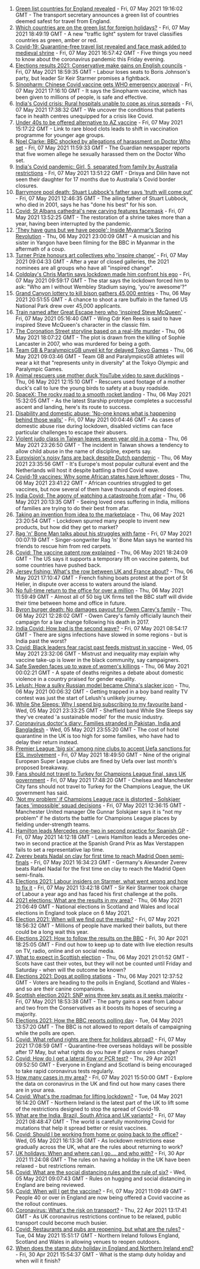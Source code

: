 1. [Green list countries for England revealed](https://www.bbc.co.uk/news/uk-57026936) - Fri, 07 May 2021 19:16:02 GMT - The transport secretary announces a green list of countries deemed safest for travel from England.
2. [Which countries are on the green list for foreign holidays?](https://www.bbc.co.uk/news/explainers-52544307) - Fri, 07 May 2021 18:49:19 GMT - A new "traffic light" system for travel classifies countries as green, amber or red.
3. [Covid-19: Quarantine-free travel list revealed and face mask added to medieval shrine](https://www.bbc.co.uk/news/uk-57028336) - Fri, 07 May 2021 16:57:42 GMT - Five things you need to know about the coronavirus pandemic this Friday evening.
4. [Elections results 2021: Conservative make gains on English councils](https://www.bbc.co.uk/news/uk-politics-57021276) - Fri, 07 May 2021 18:59:35 GMT - Labour loses seats to Boris Johnson's party, but leader Sir Keir Starmer promises a fightback.
5. [Sinopharm: Chinese Covid vaccine gets WHO emergency approval](https://www.bbc.co.uk/news/world-asia-china-56967973) - Fri, 07 May 2021 17:16:10 GMT - It says the Sinopharm vaccine, which has been given to millions of people, is safe and effective.
6. [India's Covid crisis: Rural hospitals unable to cope as virus spreads](https://www.bbc.co.uk/news/world-asia-india-57029452) - Fri, 07 May 2021 17:38:32 GMT - We uncover the conditions that patients face in health centres unequipped for a crisis like Covid.
7. [Under 40s to be offered alternative to AZ vaccine](https://www.bbc.co.uk/news/health-57021738) - Fri, 07 May 2021 15:17:22 GMT - Link to rare blood clots leads to shift in vaccination programme for younger age groups.
8. [Noel Clarke: BBC shocked by allegations of harassment on Doctor Who set](https://www.bbc.co.uk/news/entertainment-arts-57021060) - Fri, 07 May 2021 11:59:33 GMT - The Guardian newspaper reports that five women allege he sexually harassed them on the Doctor Who set.
9. [India's Covid pandemic: Girl, 5, separated from family by Australia restrictions](https://www.bbc.co.uk/news/world-australia-57019857) - Fri, 07 May 2021 13:51:22 GMT - Drisya and Dilin have not seen their daughter for 17 months due to Australia's Covid border closures.
10. [Barrymore pool death: Stuart Lubbock's father says 'truth will come out'](https://www.bbc.co.uk/news/uk-england-essex-57021795) - Fri, 07 May 2021 12:46:35 GMT - The ailing father of Stuart Lubbock, who died in 2001, says he has "done his best" for his son.
11. [Covid: St Albans cathedral's new carving features facemask](https://www.bbc.co.uk/news/uk-england-beds-bucks-herts-57023017) - Fri, 07 May 2021 13:52:25 GMT - The restoration of a shrine takes more than a year, having been interrupted by the pandemic.
12. ['They have guns but we have people': Inside Myanmar's Spring Revolution](https://www.bbc.co.uk/news/world-asia-57016528) - Thu, 06 May 2021 23:00:09 GMT - A musician and his sister in Yangon have been filming for the BBC in Myanmar in the aftermath of a coup.
13. [Turner Prize honours art collectives who 'inspire change'](https://www.bbc.co.uk/news/entertainment-arts-57014187) - Fri, 07 May 2021 09:04:33 GMT - After a year of closed galleries, the 2021 nominees are all groups who have all "inspired change".
14. [Coldplay's Chris Martin says lockdown made him confront his ego](https://www.bbc.co.uk/news/entertainment-arts-57020862) - Fri, 07 May 2021 09:59:17 GMT - The star says the lockdown forced him to ask: "Who am I without Wembley Stadium saying, 'you're awesome'?"
15. [Grand Canyon lottery to kill bison gathers 45,000 entries](https://www.bbc.co.uk/news/world-us-canada-57017028) - Thu, 06 May 2021 20:51:55 GMT - A chance to shoot a rare buffalo in the famed US National Park drew over 45,000 applicants.
16. [Train named after Great Escape hero who 'inspired Steve McQueen'](https://www.bbc.co.uk/news/uk-wales-57009548) - Fri, 07 May 2021 05:16:40 GMT - Wing Cdr Ken Rees is said to have inspired Steve McQueen's character in the classic film.
17. [The Coronation Street storyline based on a real-life murder](https://www.bbc.co.uk/news/entertainment-arts-57014460) - Thu, 06 May 2021 18:07:22 GMT - The plot is drawn from the killing of Sophie Lancaster in 2007, who was murdered for being a goth.
18. [Team GB & ParalympicsGB unveil kit for delayed Tokyo Games](https://www.bbc.co.uk/sport/56993150) - Thu, 06 May 2021 09:03:46 GMT - Team GB and ParalympicsGB athletes will wear a kit that "represents unity in diversity" at the Tokyo Olympic and Paralympic Games.
19. [Animal rescuers use mother duck YouTube video to save ducklings](https://www.bbc.co.uk/news/uk-england-leeds-57009807) - Thu, 06 May 2021 12:15:10 GMT - Rescuers used footage of a mother duck's call to lure the young birds to safety at a busy roadside.
20. [SpaceX: The rocky road to a smooth rocket landing](https://www.bbc.co.uk/news/science-environment-57007136) - Thu, 06 May 2021 15:32:05 GMT - As the latest Starship prototype completes a successful ascent and landing, here's its route to success.
21. [Disability and domestic abuse: 'No-one knows what is happening behind those walls'](https://www.bbc.co.uk/news/disability-56197682) - Fri, 07 May 2021 00:04:46 GMT - As cases of domestic abuse rise during lockdown, disabled victims can face particular challenges to escape their abusers.
22. [Violent judo class in Taiwan leaves seven year old in a coma](https://www.bbc.co.uk/news/world-asia-56967974) - Thu, 06 May 2021 23:26:50 GMT - The incident in Taiwan shows a tendency to allow child abuse in the name of discipline, experts say.
23. [Eurovision's noisy fans are back despite Dutch pandemic](https://www.bbc.co.uk/news/world-europe-57008359) - Thu, 06 May 2021 23:35:56 GMT - It's Europe's most popular cultural event and the Netherlands will host it despite battling a third Covid wave.
24. [Covid-19 vaccines: Why some African states have leftover doses](https://www.bbc.co.uk/news/56940657) - Thu, 06 May 2021 23:41:22 GMT - African countries struggled to get vaccines, but now several of them have thousands of expired doses.
25. [India Covid: The agony of watching a catastrophe from afar](https://www.bbc.co.uk/news/world-us-canada-56989131) - Thu, 06 May 2021 20:13:35 GMT - Seeing loved ones suffering in India, millions of families are trying to do their best from afar.
26. [Taking an invention from idea to the marketplace](https://www.bbc.co.uk/news/business-56978157) - Thu, 06 May 2021 23:20:54 GMT - Lockdown spurred many people to invent new products, but how did they get to market?
27. [Rag 'n' Bone Man talks about his struggles with fame](https://www.bbc.co.uk/news/entertainment-arts-57007115) - Fri, 07 May 2021 00:07:19 GMT - Singer-songwriter Rag 'n' Bone Man says he wanted his friends to rescue him from red carpets.
28. [Covid: The vaccine patent row explained](https://www.bbc.co.uk/news/business-57016260) - Thu, 06 May 2021 18:24:09 GMT - The US says it supports a temporary lift on vaccine patents, but some countries have pushed back.
29. [Jersey fishing: What's the row between UK and France about?](https://www.bbc.co.uk/news/57001584) - Thu, 06 May 2021 17:10:47 GMT - French fishing boats protest at the port of St Helier, in dispute over access to waters around the island.
30. [No full-time return to the office for over a million](https://www.bbc.co.uk/news/business-56972207) - Thu, 06 May 2021 11:59:49 GMT - Almost all of 50 big UK firms tell the BBC staff will divide their time between home and office in future.
31. [Byron burger death: No damages payout for Owen Carey's family](https://www.bbc.co.uk/news/uk-57000802) - Thu, 06 May 2021 12:28:02 GMT - Owen Carey's family officially launch their campaign for a law change following his death in 2017.
32. [India Covid: How bad is the second wave?](https://www.bbc.co.uk/news/56987209) - Fri, 07 May 2021 08:54:17 GMT - There are signs infections have slowed in some regions - but is India past the worst?
33. [Covid: Black leaders fear racist past feeds mistrust in vaccine](https://www.bbc.co.uk/news/health-56813982) - Wed, 05 May 2021 23:32:06 GMT - Mistrust and inequality may explain why vaccine take-up is lower in the black community, say campaigners.
34. [Safe Sweden faces up to wave of women's killings](https://www.bbc.co.uk/news/world-europe-56977771) - Thu, 06 May 2021 00:02:21 GMT - A spate of deaths reignites a debate about domestic violence in a country praised for gender equality.
35. [Lelush: How a sulky Russian model became China's slacker icon](https://www.bbc.co.uk/news/world-asia-china-56967923) - Thu, 06 May 2021 00:06:32 GMT - Getting trapped in a boy band reality TV contest was just the start of Lelush's unlikely journey.
36. [While She Sleeps: Why I spend big subscribing to my favourite band](https://www.bbc.co.uk/news/newsbeat-56887239) - Wed, 05 May 2021 23:33:25 GMT - Sheffield band While She Sleeps say they've created 'a sustainable model' for the music industry.
37. [Coronavirus doctor's diary: Families stranded in Pakistan, India and Bangladesh](https://www.bbc.co.uk/news/health-56873813) - Wed, 05 May 2021 23:55:20 GMT - The cost of hotel quarantine in the UK is too high for some families, who have had to delay their return instead.
38. [Premier League 'big six' among nine clubs to accept Uefa sanctions for ESL involvement](https://www.bbc.co.uk/sport/football/57031372) - Fri, 07 May 2021 18:49:50 GMT - Nine of the original European Super League clubs are fined by Uefa over last month's proposed breakaway.
39. [Fans should not travel to Turkey for Champions League final, says UK government](https://www.bbc.co.uk/sport/football/57029583) - Fri, 07 May 2021 17:48:20 GMT - Chelsea and Manchester City fans should not travel to Turkey for the Champions League, the UK government has said.
40. ['Not my problem' if Champions League race is distorted - Solskjaer faces 'impossible' squad decisions](https://www.bbc.co.uk/sport/football/57025657) - Fri, 07 May 2021 12:36:15 GMT - Manchester United manager Ole Gunnar Solskjaer says it is "not my problem" if he distorts the battle for Champions League places by fielding under-strength teams.
41. [Hamilton leads Mercedes one-two in second practice for Spanish GP](https://www.bbc.co.uk/sport/formula1/57024096) - Fri, 07 May 2021 14:12:18 GMT - Lewis Hamilton leads a Mercedes one-two in second practice at the Spanish Grand Prix as Max Verstappen fails to set a representative lap time.
42. [Zverev beats Nadal on clay for first time to reach Madrid Open semi-finals](https://www.bbc.co.uk/sport/tennis/57029434) - Fri, 07 May 2021 16:34:23 GMT - Germany's Alexander Zverev beats Rafael Nadal for the first time on clay to reach the Madrid Open semi-finals.
43. [Elections 2021: Labour insiders on Starmer, what went wrong and how to fix it](https://www.bbc.co.uk/news/uk-politics-57024995) - Fri, 07 May 2021 13:42:18 GMT - Sir Keir Starmer took charge of Labour a year ago and has faced his first challenge at the polls.
44. [2021 elections: What are the results in my area?](https://www.bbc.co.uk/news/56129210) - Thu, 06 May 2021 21:06:49 GMT - National elections in Scotland and Wales and local elections in England took place on 6 May 2021.
45. [Election 2021: When will we find out the results?](https://www.bbc.co.uk/news/uk-politics-56581106) - Fri, 07 May 2021 18:56:32 GMT - Millions of people have marked their ballots, but there could be a long wait this year.
46. [Elections 2021: How to follow the results on the BBC](https://www.bbc.co.uk/news/uk-politics-56930132) - Fri, 30 Apr 2021 18:25:05 GMT - Find out how to keep up to date with live election results on TV, radio, online and on social media.
47. [What to expect in Scottish election](https://www.bbc.co.uk/news/uk-scotland-scotland-politics-56972971) - Thu, 06 May 2021 21:01:52 GMT - Scots have cast their votes, but they will not be counted until Friday and Saturday - when will the outcome be known?
48. [Elections 2021: Dogs at polling stations](https://www.bbc.co.uk/news/in-pictures-57007806) - Thu, 06 May 2021 12:37:52 GMT - Voters are heading to the polls in England, Scotland and Wales - and so are their canine companions.
49. [Scottish election 2021: SNP wins three key seats as it seeks majority](https://www.bbc.co.uk/news/uk-scotland-scotland-politics-57014885) - Fri, 07 May 2021 18:53:38 GMT - The party gains a seat from Labour and two from the Conservatives as it boosts its hopes of securing a majority.
50. [Elections 2021: How the BBC reports polling day](https://www.bbc.co.uk/news/uk-politics-48124106) - Tue, 04 May 2021 13:57:20 GMT - The BBC is not allowed to report details of campaigning while the polls are open.
51. [Covid: What refund rights are there for holidays abroad?](https://www.bbc.co.uk/news/business-51615412) - Fri, 07 May 2021 17:08:59 GMT - Quarantine-free overseas holidays will be possible after 17 May, but what rights do you have if plans or rules change?
52. [Covid: How do I get a lateral flow or PCR test?](https://www.bbc.co.uk/news/health-51943612) - Thu, 29 Apr 2021 09:52:50 GMT - Everyone in England and Scotland is being encouraged to take rapid coronavirus tests regularly.
53. [How many cases in my area?](https://www.bbc.co.uk/news/uk-51768274) - Fri, 07 May 2021 15:50:00 GMT - Explore the data on coronavirus in the UK and find out how many cases there are in your area.
54. [Covid: What's the roadmap for lifting lockdown?](https://www.bbc.co.uk/news/explainers-52530518) - Tue, 04 May 2021 16:14:20 GMT - Northern Ireland is the latest part of the UK to lift some of the restrictions designed to stop the spread of Covid-19.
55. [What are the India, Brazil, South Africa and UK variants?](https://www.bbc.co.uk/news/health-55659820) - Fri, 07 May 2021 08:48:47 GMT - The world is carefully monitoring Covid for mutations that help it spread better or resist vaccines.
56. [Covid: Should I be working from home or going back to the office?](https://www.bbc.co.uk/news/business-52567567) - Wed, 05 May 2021 16:13:36 GMT - As lockdown restrictions ease gradually across the UK, what are the rules about returning to work?
57. [UK holidays: When and where can I go.... and who with?](https://www.bbc.co.uk/news/explainers-52646738) - Fri, 30 Apr 2021 11:24:08 GMT - The rules on having a holiday in the UK have been relaxed - but restrictions remain.
58. [Covid: What are the social distancing rules and the rule of six?](https://www.bbc.co.uk/news/uk-51506729) - Wed, 05 May 2021 09:07:43 GMT - Rules on hugging and social distancing in England are being reviewed.
59. [Covid: When will I get the vaccine?](https://www.bbc.co.uk/news/health-55045639) - Fri, 07 May 2021 11:09:49 GMT - People 40 or over in England are now being offered a Covid vaccine as the rollout continues.
60. [Coronavirus: What's the risk on transport?](https://www.bbc.co.uk/news/health-51736185) - Thu, 22 Apr 2021 13:17:41 GMT - As UK coronavirus restrictions continue to be relaxed, public transport could become much busier.
61. [Covid: Restaurants and pubs are reopening, but what are the rules?](https://www.bbc.co.uk/news/business-52977388) - Tue, 04 May 2021 15:51:17 GMT - Northern Ireland follows England, Scotland and Wales in allowing venues to reopen outdoors.
62. [When does the stamp duty holiday in England and Northern Ireland end?](https://www.bbc.co.uk/news/business-53319433) - Fri, 30 Apr 2021 15:54:37 GMT - What is the stamp duty holiday and when will it finish?
